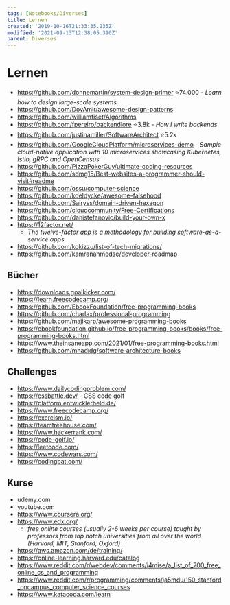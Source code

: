 ```yaml
---
tags: [Notebooks/Diverses]
title: Lernen
created: '2019-10-16T21:33:35.235Z'
modified: '2021-09-13T12:38:05.390Z'
parent: Diverses
---
```


# Lernen
- <https://github.com/donnemartin/system-design-primer> ⭐74.000 - *Learn how to design large-scale systems*
- <https://github.com/DovAmir/awesome-design-patterns>
- <https://github.com/williamfiset/Algorithms>
- <https://github.com/fpereiro/backendlore> ⭐3.8k - *How I write backends*
- <https://github.com/justinamiller/SoftwareArchitect> ⭐5.2k
- <https://github.com/GoogleCloudPlatform/microservices-demo> - *Sample cloud-native application with 10 microservices showcasing Kubernetes, Istio, gRPC and OpenCensus*
- <https://github.com/PizzaPokerGuy/ultimate-coding-resources>
- <https://github.com/sdmg15/Best-websites-a-programmer-should-visit#readme>
- <https://github.com/ossu/computer-science>
- <https://github.com/kdeldycke/awesome-falsehood>
- <https://github.com/Sairyss/domain-driven-hexagon>
- <https://github.com/cloudcommunity/Free-Certifications>
- <https://github.com/danistefanovic/build-your-own-x>
- <https://12factor.net/>
  - *The twelve-factor app is a methodology for building software-as-a-service apps*
- <https://github.com/kokizzu/list-of-tech-migrations/>
- <https://github.com/kamranahmedse/developer-roadmap>


## Bücher
- <https://downloads.goalkicker.com/>
- <https://learn.freecodecamp.org/>
- <https://github.com/EbookFoundation/free-programming-books>
- <https://github.com/charlax/professional-programming>
- <https://github.com/majikarp/awesome-programming-books>
- <https://ebookfoundation.github.io/free-programming-books/books/free-programming-books.html>
- <https://www.theinsaneapp.com/2021/01/free-programming-books.html>
- <https://github.com/mhadidg/software-architecture-books>


## Challenges
- <https://www.dailycodingproblem.com/>
- <https://cssbattle.dev/> - CSS code golf
- <https://platform.entwicklerheld.de/>
- <https://www.freecodecamp.org/>
- <https://exercism.io/>
- <https://teamtreehouse.com/>
- <https://www.hackerrank.com/>
- <https://code-golf.io/>
- <https://leetcode.com/>
- <https://www.codewars.com/>
- <https://codingbat.com/>


## Kurse
- udemy.com
- youtube.com
- <https://www.coursera.org/>
- <https://www.edx.org/>
  - *free online courses (usually 2-6 weeks per course) taught by professors from top notch universities from all over the world (Harvard, MIT, Stanford, Oxford)*
- <https://aws.amazon.com/de/training/>
- <https://online-learning.harvard.edu/catalog>
- <https://www.reddit.com/r/webdev/comments/i4mise/a_list_of_700_free_online_cs_and_programming>
- <https://www.reddit.com/r/programming/comments/ja5mdu/150_stanford_oncampus_computer_science_courses>
- <https://www.katacoda.com/learn>
